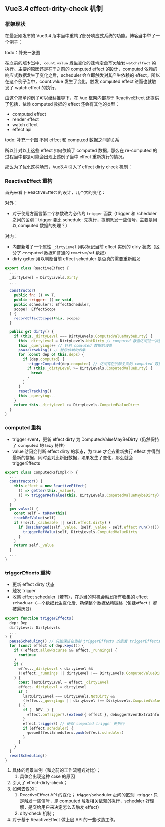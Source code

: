 ## Vue3.4 effect-drity-check 机制


### 框架现状

在最近刚发布的 Vue3.4 版本当中重构了部分响应式系统的功能。博客当中举了一个例子：

todo：补充一张图

在之前的版本当中，`count.value` 发生变化的话肯定会再次触发 `watchEffect` 的执行。主要的原因还是在于之前的 computed effect 的[设计](https://github.com/vuejs/core/pull/5912/files#diff-95734490ac7bb277f876f1c6e635a2718f5f8ac75615d0d72403df5a8903e652L44)，computed 依赖的响应式数据发生了变化之后，scheduler 会立即触发对其产生依赖的 effect。所以在这个例子当中，count.value 发生了变化，触发 computed effect 进而也就触发了 watch effect 的执行。

由这个简单的例子可以继续推导下，在 Vue 框架内部基于 ReactiveEffect 还提供了包括，依赖 computed 数据的 effect 还会有其他的类型：

* computed effect
* render effect
* watch effect
* effect api

todo: 补充一个图 不同 effect 和 computed 数据之间的关系

所以针对以上这些 effect 如何依赖了 computed 数据，那么在 re-computed 的过程当中都是可能会出现上述例子当中 effect 重新执行的情况。

那么为了优化这种场景，Vue3.4 引入了 effect dirty check 机制：

### ReactiveEffect 重构

首先来看下 ReactiveEffect 的设计，几个大的变化：

对外：

* 对于使用方而言第二个参数改为必传的 `trigger` 函数（trigger 和 scheduler 之间的区别：trigger 要比 scheduler 先执行，提前派发一些信号，主要是用以 computed 数据的处理？）

对内：

* 内部新增了一个属性 `_dirtyLevel` 用以标记当前 effect 实例的 dirty [状态](https://github.com/vuejs/core/pull/5912/files#diff-f7360f435e9d5bfecbdfc36d9dbd7625cc99b76e6350f6522c2473d7441440c2R25)（区分了 computed 数据和普通的 reactive/ref 数据）
* dirty getter 用以判断当前 effect scheduler 是否真的需要重新触发


```javascript
export class ReactiveEffect {
  ...
  _dirtyLevel = DirtyLevels.Dirty
  ...

  constructor(
    public fn: () => T,
    public trigger: () => void,
    public scheduler?: EffectScheduler,
    scope?: EffectScope
  ) {
    recordEffectScope(this, scope)
  }

  public get dirty() {
    if (this._dirtyLevel === DirtyLevels.ComputedValueMaybeDirty) {
      this._dirtyLevel = DirtyLevels.NotDirty // computed 数据访问过一次后，置为 NotDirty
      this._queryings++ // 针对 computed 数据的设置
      pauseTracking() // 暂停依赖的收集
      for (const dep of this.deps) {
        if (dep.computed) {
          triggerComputed(dep.computed) // 访问存在依赖关系的 computed 数据，进入 getter ，看是否发生了变化，如果发生了变化，动态的改变当前依赖的 effect dirty 值，进而最终会执行 effect scheduler 
          if (this._dirtyLevel >= DirtyLevels.ComputedValueDirty) {
            break
          }
        }
      }
      resetTracking()
      this._queryings--
    }
    return this._dirtyLevel >= DirtyLevels.ComputedValueDirty
  }
}
```

### computed 重构

* trigger event，更新 effect dirty 为 ComputedValueMayBeDirty（仍然保持了 computed 的 lazy 特性）
* value 访问会判断 effect dirty 的状态，为 true 才会去重新执行 effect 并得到最新的数据，同时会对比新旧数据，如果发生了变化，那么就会 triggerEffects

```javascript
export class ComputedRefImpl<T> {
  ...
  constructor() {
    this.effect = new ReactiveEffect(
      () => getter(this._value),
      () => triggerRefValue(this, DirtyLevels.ComputedValueMaybeDirty)
    )
  }
  get value() {
    const self = toRaw(this)
    trackRefValue(self)
    if (!self._cacheable || self.effect.dirty) {
      if (hasChanged(self._value, (self._value = self.effect.run()!))) {
        triggerRefValue(self, DirtyLevels.ComputedValueDirty)
      }
    }
    return self._value
  }
  ...
}
```

### triggerEffects 重构

* 更新 effect dirty 状态
* 触发 trigger
* 收集 effect scheduler（若有），在适当的时机会触发所有收集的 effect scheduler（一个数据发生变化后，确保整个数据依赖链路（包括effect ）都被遍历过）

```javascript
export function triggerEffects(
  dep: Dep,
  dirtyLevel: DirtyLevels
  ...
) {
  pauseScheduling() // 只能保证在当前 triggerEffects 的嵌套 triggerEffects 当中不会触发 effect scheduler 函数
  for (const effect of dep.keys()) {
    if (!effect.allowRecurse && effect._runnings) {
      continue
    }
    if (
      effect._dirtyLevel < dirtyLevel &&
      (!effect._runnings || dirtyLevel !== DirtyLevels.ComputedValueDirty) // runnings 当前 effect 是否正在执行
    ) {
      const lastDirtyLevel = effect._dirtyLevel
      effect._dirtyLevel = dirtyLevel
      if (
        lastDirtyLevel === DirtyLevels.NotDirty &&
        (!effect._queryings || dirtyLevel !== DirtyLevels.ComputedValueDirty)
      ) {
        if (__DEV__) {
          effect.onTrigger?.(extend({ effect }, debuggerEventExtraInfo))
        }
        effect.trigger() // 确保 computed trigger 先执行
        if (effect.scheduler) {
          queueEffectSchedulers.push(effect.scheduler)
        }
      }
    }
  }
  resetScheduling()
}
```



1. 具体的场景举例（和之前的工作流程的对比）；
   1. 具体会出现这种 case 的原因
2. 引入了 effect-dirty-check；
3. 如何去做的；
   1. ReactiveEffect API 的变化； trigger/scheduler 之间的区别（trigger 只是触发一些信号，即 computed 触发相关依赖的执行，scheduler 好理解，是交给用户来决定怎么去触发 effect）
   2. dity-check 机制；
4. 对于基于 ReactiveEffect 做上层 API 的一些改造工作。